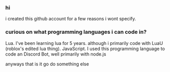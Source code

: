 ### hi
i created this github account for a few reasons i wont specify.

### curious on what programming languages i can code in?
Lua. I've been learning lua for 5 years. although i primarily code with LuaU (roblox's edited lua thing).
JavaScript. I used this programming language to code an Discord Bot, well primarily with node.js



anyways that is it
go do something else
